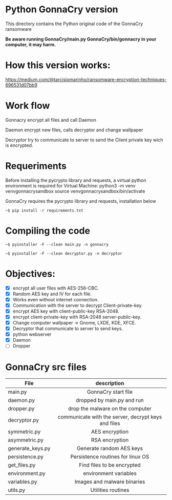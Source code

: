 # Python GonnaCry version

This directory contains the Python original code of the GonnaCry ransomware

**Be aware running GonnaCry/main.py GonnaCry/bin/gonnacry in your computer, it may harm.**

# How this version works:

https://medium.com/@tarcisiomarinho/ransomware-encryption-techniques-696531d07bb9

# Work flow

Gonnacry encrypt all files and call Daemon

Daemon encrypt new files, calls decryptor and change wallpaper

Decryptor try to communicate to server to send the Client private key wich is encrypted.

# Requeriments 

Before installing the pycrypto library and requests, a virtual python environment is required for Virtual Machine:
    python3 -m venv venvgonnacrysandbox
    source venvgonnacrysandbox/bin/activate

GonnaCry requires the pycrypto library and requests, installation below

    ~$ pip install -r requirements.txt

# Compiling the code

    ~$ pyinstaller -F --clean main.py -n gonnacry

    ~$ pyinstaller -F --clean decryptor.py -n decryptor


# Objectives:
- [x] encrypt all user files with AES-256-CBC.
- [x] Random AES key and IV for each file.
- [x] Works even without internet connection.
- [x] Communication with the server to decrypt Client-private-key.
- [x] encrypt AES key with client-public-key RSA-2048.
- [x] encrypt client-private-key with RSA-2048 server-public-key.
- [x] Change computer wallpaper -> Gnome, LXDE, KDE, XFCE.
- [x] Decryptor that communicate to server to send keys.
- [x] python webserver
- [x] Daemon
- [ ] Dropper

# GonnaCry src files

| File          | description   |
| ------------- |:-------------:|
| main.py      | GonnaCry start file|
| daemon.py     | dropped by main.py and run |
| dropper.py    | drop the malware on the computer |
| decryptor.py  | communicate with the server, decrypt keys and files|
| symmetric.py      |AES encryption|
| asymmetric.py | RSA encryption |
| generate_keys.py | Generate random AES keys|
| persistence.py | Persistence routines for linux OS|
| get_files.py | Find files to be encrypted|
| environment.py| environment variables|
| variables.py | Images and malware binaries|
| utils.py | Utilities routines|
